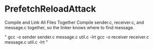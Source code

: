 # PrefetchReloadAttack

Compile and Link All Files Together
Compile sender.c, receiver.c, and message.c together, so the linker knows where to find message.

"
gcc -o sender sender.c message.c util.c -lrt
gcc -o receiver receiver.c message.c util.c -lrt
"
